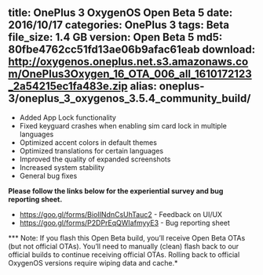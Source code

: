 title: OnePlus 3 OxygenOS Open Beta 5
date: 2016/10/17
categories: OnePlus 3
tags: Beta
file_size: 1.4 GB
version: Open Beta 5
md5: 80fbe4762cc51fd13ae06b9afac61eab
download: http://oxygenos.oneplus.net.s3.amazonaws.com/OnePlus3Oxygen_16_OTA_006_all_1610172123_2a54215ec1fa483e.zip
alias: oneplus-3/oneplus_3_oxygenos_3.5.4_community_build/
---
* Added App Lock functionality
* Fixed keyguard crashes when enabling sim card lock in multiple languages
* Optimized accent colors in default themes
* Optimized translations for certain languages
* Improved the quality of expanded screenshots
* Increased system stability
* General bug fixes

**Please follow the links below for the experiential survey and bug reporting sheet.**
* https://goo.gl/forms/BioIINdnCsUhTauc2 - Feedback on UI/UX
* https://goo.gl/forms/P2DPrEqQWIafmyyE3 - Bug reporting sheet

*** Note: If you flash this Open Beta build, you’ll receive Open Beta OTAs (but not official OTAs). You’ll need to manually (clean) flash back to our official builds to continue receiving official OTAs. Rolling back to official OxygenOS versions require wiping data and cache.*